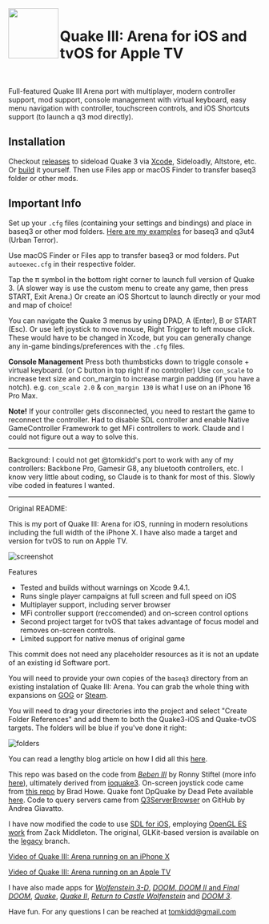 <img align="left" width="100" height="100" src="https://raw.githubusercontent.com/tomkidd/Quake3-iOS/master/icon_quake3.png">  

#  Quake III: Arena for iOS and tvOS for Apple TV

&nbsp;

Full-featured Quake III Arena port with multiplayer, modern controller support, mod support, console management with virtual keyboard, easy menu navigation with controller, touchscreen controls, and iOS Shortcuts support (to launch a q3 mod directly). 

## Installation

Checkout [releases](https://github.com/rebelancap/Quake3-iOS/releases/latest) to sideload Quake 3 via [Xcode](https://github.com/rebelancap/Quake3-iOS/wiki/Sideloading-Quake-3.ipa), Sideloadly, Altstore, etc. Or [build](https://github.com/rebelancap/Quake3-iOS/wiki/Building-Quake-3-with-Xcode) it yourself. Then use Files app or macOS Finder to transfer baseq3 folder or other mods.

## Important Info

Set up your `.cfg` files (containing your settings and bindings) and place in baseq3 or other mod folders. [Here are my examples](https://github.com/rebelancap/Quake3-iOS/wiki/Configuration-Files-Examples) for baseq3 and q3ut4 (Urban Terror).

Use macOS Finder or Files app to transfer baseq3 or mod folders. Put `autoexec.cfg` in their respective folder.

Tap the π symbol in the bottom right corner to launch full version of Quake 3. (A slower way is use the custom menu to create any game, then press START, Exit Arena.) Or create an iOS Shortcut to launch directly or your mod and map of choice!

You can navigate the Quake 3 menus by using DPAD, A (Enter), B or START (Esc). Or use left joystick to move mouse, Right Trigger to left mouse click. These would have to be changed in Xcode, but you can generally change any in-game bindings/preferences with the `.cfg` files. 

**Console Management**
Press both thumbsticks down to triggle console + virtual keyboard. (or C button in top right if no controller)
Use `con_scale` to increase text size and con_margin to increase margin padding (if you have a notch). e.g. `con_scale 2.0` & `con_margin 130` is what I use on an iPhone 16 Pro Max.

**Note!** If your controller gets disconnected, you need to restart the game to reconnect the controller. Had to disable SDL controller and enable Native GameController Framework to get MFi controllers to work. Claude and I could not figure out a way to solve this.

---

Background: I could not get @tomkidd's port to work with any of my controllers: Backbone Pro, Gamesir G8, any bluetooth controllers, etc. I know very little about coding, so Claude is to thank for most of this. Slowly vibe coded in features I wanted.

---

Original README:

This is my port of Quake III: Arena for iOS, running in modern resolutions including the full width of the iPhone X. I have also made a target and version for tvOS to run on Apple TV.

![screenshot](https://raw.githubusercontent.com/tomkidd/Quake3-iOS/master/ss_quake3.png)

Features

- Tested and builds without warnings on Xcode 9.4.1.
- Runs single player campaigns at full screen and full speed on iOS
- Multiplayer support, including server browser
- MFi controller support (reccomended) and on-screen control options
- Second project target for tvOS that takes advantage of focus model and removes on-screen controls.
- Limited support for native menus of original game

This commit does not need any placeholder resources as it is not an update of an existing id Software port. 

You will need to provide your own copies of the `baseq3` directory from an existing instalation of Quake III: Arena. You can grab the whole thing with expansions on [GOG](https://www.gog.com/game/quake_iii_gold) or [Steam](https://store.steampowered.com/app/2200/Quake_III_Arena/).

You will need to drag your directories into the project and select "Create Folder References" and add them to both the Quake3-iOS and Quake-tvOS targets. The folders will be blue if you've done it right:

![folders](https://raw.githubusercontent.com/tomkidd/Quake3-iOS/master/folders.png)

You can read a lengthy blog article on how I did all this [here](http://schnapple.com/quake-3-for-ios-and-tvos-for-apple-tv/).

This repo was based on the code from *[Beben III](https://itunes.apple.com/us/app/beben-iii/id771105890?mt=8)* by Ronny Stiftel (more info [here](http://www.mac-and-i.net/2013/12/beben-iii-openarenaquake-3-for-ios.html)), ultimately derived from [ioquake3](https://ioquake3.org/).  On-screen joystick code came from [this repo](https://github.com/bradhowes/Joystick) by Brad Howe. Quake font DpQuake by Dead Pete available [here](https://www.dafont.com/quake.font). Code to query servers came from [Q3ServerBrowser](https://github.com/andreagiavatto/Q3ServerBrowser) on GitHub by Andrea Giavatto.

I have now modified the code to use [SDL for iOS](https://www.libsdl.org/), employing [OpenGL ES work](https://github.com/zturtleman/ioq3/tree/opengles1) from Zack Middleton. The original, GLKit-based version is available on the [legacy](https://github.com/tomkidd/Quake3-iOS/tree/legacy) branch. 

[Video of Quake III: Arena running on an iPhone X](https://www.youtube.com/watch?v=4Fu1fmXtcvo)

[Video of Quake III: Arena running on an Apple TV](https://www.youtube.com/watch?v=ade-J3RYpsQ)

I have also made apps for [*Wolfenstein 3-D*](https://github.com/tomkidd/Wolf3D-iOS), [*DOOM*, *DOOM II* and *Final DOOM*](https://github.com/tomkidd/DOOM-iOS), [*Quake*](https://github.com/tomkidd/Quake-iOS), [*Quake II*](https://github.com/tomkidd/Quake2-iOS), [*Return to Castle Wolfenstein*](https://github.com/tomkidd/RTCW-iOS) and [*DOOM 3*](https://github.com/tomkidd/DOOM3-iOS).

Have fun. For any questions I can be reached at tomkidd@gmail.com
